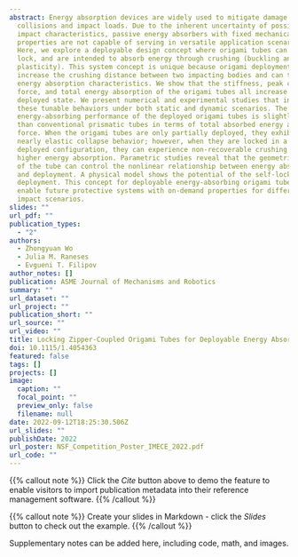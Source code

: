 ```yaml
---
abstract: Energy absorption devices are widely used to mitigate damage from
  collisions and impact loads. Due to the inherent uncertainty of possible
  impact characteristics, passive energy absorbers with fixed mechanical
  properties are not capable of serving in versatile application scenarios.
  Here, we explore a deployable design concept where origami tubes can extend,
  lock, and are intended to absorb energy through crushing (buckling and
  plasticity). This system concept is unique because origami deployment can
  increase the crushing distance between two impacting bodies and can tune the
  energy absorption characteristics. We show that the stiffness, peak crushing
  force, and total energy absorption of the origami tubes all increase with the
  deployed state. We present numerical and experimental studies that investigate
  these tunable behaviors under both static and dynamic scenarios. The
  energy-absorbing performance of the deployed origami tubes is slightly better
  than conventional prismatic tubes in terms of total absorbed energy and peak
  force. When the origami tubes are only partially deployed, they exhibit a
  nearly elastic collapse behavior; however, when they are locked in a more
  deployed configuration, they can experience non-recoverable crushing with
  higher energy absorption. Parametric studies reveal that the geometric design
  of the tube can control the nonlinear relationship between energy absorption
  and deployment. A physical model shows the potential of the self-locking after
  deployment. This concept for deployable energy-absorbing origami tubes can
  enable future protective systems with on-demand properties for different
  impact scenarios.
slides: ""
url_pdf: ""
publication_types:
  - "2"
authors:
  - Zhongyuan Wo
  - Julia M. Raneses
  - Evgueni T. Filipov
author_notes: []
publication: ASME Journal of Mechanisms and Robotics
summary: ""
url_dataset: ""
url_project: ""
publication_short: ""
url_source: ""
url_video: ""
title: Locking Zipper-Coupled Origami Tubes for Deployable Energy Absorption
doi: 10.1115/1.4054363
featured: false
tags: []
projects: []
image:
  caption: ""
  focal_point: ""
  preview_only: false
  filename: null
date: 2022-09-12T18:25:30.506Z
url_slides: ""
publishDate: 2022
url_poster: NSF_Competition_Poster_IMECE_2022.pdf
url_code: ""
---
```

{{% callout note %}}
Click the *Cite* button above to demo the feature to enable visitors to import publication metadata into their reference management software.
{{% /callout %}}

{{% callout note %}}
Create your slides in Markdown - click the *Slides* button to check out the example.
{{% /callout %}}

Supplementary notes can be added here, including code, math, and images.
